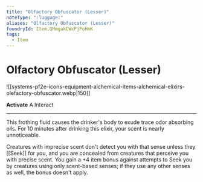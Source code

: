 ```yaml
---
title: "Olfactory Obfuscator (Lesser)"
noteType: ":luggage:"
aliases: "Olfactory Obfuscator (Lesser)"
foundryId: Item.QMmgakCWxPjPoHmK
tags:
  - Item
---
```


# Olfactory Obfuscator (Lesser)
![[systems-pf2e-icons-equipment-alchemical-items-alchemical-elixirs-olefactory-obfuscator.webp|150]]

**Activate** A Interact

* * *

This frothing fluid causes the drinker's body to exude trace odor absorbing oils. For 10 minutes after drinking this elixir, your scent is nearly unnoticeable.

Creatures with imprecise scent don't detect you with that sense unless they [[Seek]] for you, and you are concealed from creatures that perceive you with precise scent. You gain a +4 item bonus against attempts to Seek you by creatures using only scent-based senses; if they use any other senses as well, the bonus doesn't apply.
